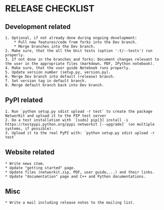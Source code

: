 # RELEASE CHECKLIST

## Development related

    1. Optional, if not already done during ongoing development:
        * Pull new features/code from forks into the Dev branch.
        * Merge branches into the Dev branch.
    2. Make sure, that the all the Unit tests (option '-t/--tests') run properly.
    3. If not done in the branches and forks: Document changes relevant to the user in the appropriate files (markdown, PDF, IPython notebook).
    4. Make sure, that the user guide Notebook runs properly.
    5. Update version number (setup.py, version.py).
    6. Merge Dev branch into default (release) branch.
    7. Set version tag in default branch.
    8. Merge default branch back into Dev branch.

## PyPI related
    1. Run `python setup.py sdist upload -r test` to create the package NetworKit and upload it to the PIP test server
    2. Do a test installation with `[sudo] pip[3] install -i https://testpypi.python.org/pypi networkit [--upgrade]` (on multiple systems, if possible).
    3. Upload it to the real PyPI with: `python setup.py sdist upload -r test`


## Website related

    * Write news item.
    * Update "getting started" page.
    * Update files (networkit.zip, PDF, user guide,...) and their links.
    * Update "documentation" page and C++ and Python documentations.

## Misc
    * Write a mail including release notes to the mailing list.
